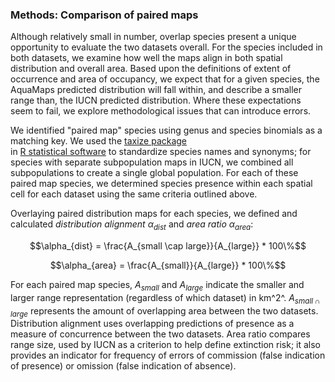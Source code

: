 ### Methods: Comparison of paired maps
 
Although relatively small in number, overlap species present a unique opportunity
to evaluate the two datasets overall.  For the species included in both datasets,
we examine how well the maps align in both spatial distribution and overall area.
Based upon the definitions of extent of occurrence and area of occupancy, we expect
that for a given species, the AquaMaps predicted distribution will fall within, and
describe a smaller range than, the IUCN predicted distribution.  Where these
expectations seem to fail, we explore methodological issues that can introduce errors.

We identified "paired map" species using genus and species binomials as a matching key.
We used the [taxize package](https://ropensci.org/tutorials/taxize_tutorial.html)  
in [R statistical software](https://www.r-project.org/)
to standardize species names and synonyms; for species with separate subpopulation maps
in IUCN, we combined all subpopulations to create a single global population.   For each
of these paired map species, we determined species presence within each spatial cell for
each dataset using the same criteria outlined above.

Overlaying paired distribution maps for each species, we defined and calculated
_distribution alignment_ $\alpha_{dist}$ and _area ratio_ $\alpha_{area}$:

$$\alpha_{dist} = \frac{A_{small \cap large}}{A_{large}} * 100\%$$

$$\alpha_{area} = \frac{A_{small}}{A_{large}} * 100\%$$

For each paired map species, $A_{small}$ and $A_{large}$ indicate the smaller and larger
range representation (regardless of which dataset) in km^2^.  $A_{small \cap large}$ 
represents the amount of overlapping area between the two datasets.  Distribution alignment
uses overlapping predictions of presence as a measure of concurrence between the two 
datasets.  Area ratio compares range size, used by IUCN as a criterion to help define
extinction risk; it also provides an indicator for frequency of errors of commission
(false indication of presence) or omission (false indication of absence).